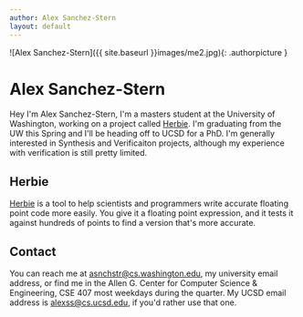 ```yaml
---
author: Alex Sanchez-Stern
layout: default
---
```

![Alex Sanchez-Stern]({{ site.baseurl }}images/me2.jpg){: .authorpicture }

Alex Sanchez-Stern
==================

Hey I'm Alex Sanchez-Stern, I'm a masters student at the University of
Washington, working on a project called
[Herbie](http://herbie.uwplse.org). I'm graduating from the UW this
Spring and I'll be heading off to UCSD for a PhD. I'm generally
interested in Synthesis and Verificaiton projects, although my
experience with verification is still pretty limited.

Herbie
------

[Herbie](http://herbie.uwplse.org) is a tool to help scientists and
programmers write accurate floating point code more easily. You give
it a floating point expression, and it tests it against hundreds of
points to find a version that's more accurate.

Contact
-------

You can reach me at
[asnchstr@cs.washington.edu](mailto:asnchstr@cs.washington.edu), my
university email address, or find me in the Allen G. Center for
Computer Science & Engineering, CSE 407 most weekdays during the
quarter. My UCSD email address is
[alexss@cs.ucsd.edu](mailto:alexss@cs.ucsd.edu), if you'd rather use
that one.
